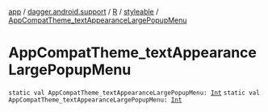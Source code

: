 [app](../../../index.md) / [dagger.android.support](../../index.md) / [R](../index.md) / [styleable](index.md) / [AppCompatTheme_textAppearanceLargePopupMenu](./-app-compat-theme_text-appearance-large-popup-menu.md)

# AppCompatTheme_textAppearanceLargePopupMenu

`static val AppCompatTheme_textAppearanceLargePopupMenu: `[`Int`](https://kotlinlang.org/api/latest/jvm/stdlib/kotlin/-int/index.html)
`static val AppCompatTheme_textAppearanceLargePopupMenu: `[`Int`](https://kotlinlang.org/api/latest/jvm/stdlib/kotlin/-int/index.html)